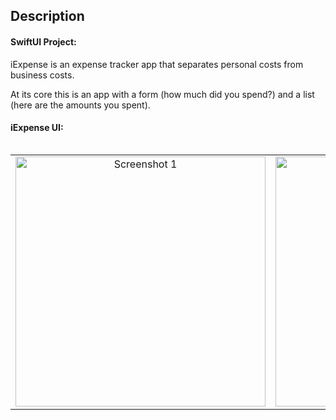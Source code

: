 ## Description

#### SwiftUI Project:
iExpense is an expense tracker app that separates personal costs from business costs.

At its core this is an app with a form (how much did you spend?) and a list (here are the amounts you spent).

#### iExpense UI:   
<table align="left">
  <tr>
      <td align="center" width="300">
        <img width="400" alt="Screenshot 1" src="https://user-images.githubusercontent.com/66899497/181728323-b0906794-8c97-40db-8853-2451f8ac4a82.png"> 
    </td>
    <td align="center" width="300">
        <img width="400" alt="Screenshot 2" src="https://user-images.githubusercontent.com/66899497/181728328-53660009-d430-4ba7-a7a8-863adea7172d.png"> 
    </td>
    <td align="center" width="300">
        <img width="400" alt="Screenshot 3" src="https://user-images.githubusercontent.com/66899497/181728334-3b01e327-ed9c-4289-8921-29340de1caf9.png">
    </td>
     <td align="center" width="300">
        <img width="400" alt="Screenshot 4" src="https://user-images.githubusercontent.com/66899497/181728338-3615e24f-df58-40f9-b1e5-3966c7d6f760.png">
    </td>
     <td align="center" width="300">
        <img width="400" alt="Screenshot 5" src="https://user-images.githubusercontent.com/66899497/181728344-578e41b4-8176-4499-aeb1-59a9f986fde9.png">
    </td>
  </tr>
 </table> 


